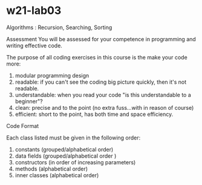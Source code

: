 # w21-lab03
Algorithms : Recursion, Searching, Sorting

Assessment
You will be assessed for your competence in programming and writing effective code.

The purpose of all coding exercises in this course is the make your code more:
1. modular programming design
2. readable: if you can't see the coding big picture quickly, then it's not readable.
3. understandable: when you read your code "is this understandable to a beginner"?
4. clean: precise and to the point (no extra fuss...with in reason of course)
5. efficient: short to the point, has both time and space efficiency.


Code Format

Each class listed must be given in the following order:
1. constants (grouped/alphabetical order)
2. data fields (grouped/alphabetical order )
3. constructors (in order of increasing parameters)
4. methods (alphabetical order)
5. inner classes (alphabetical order)

